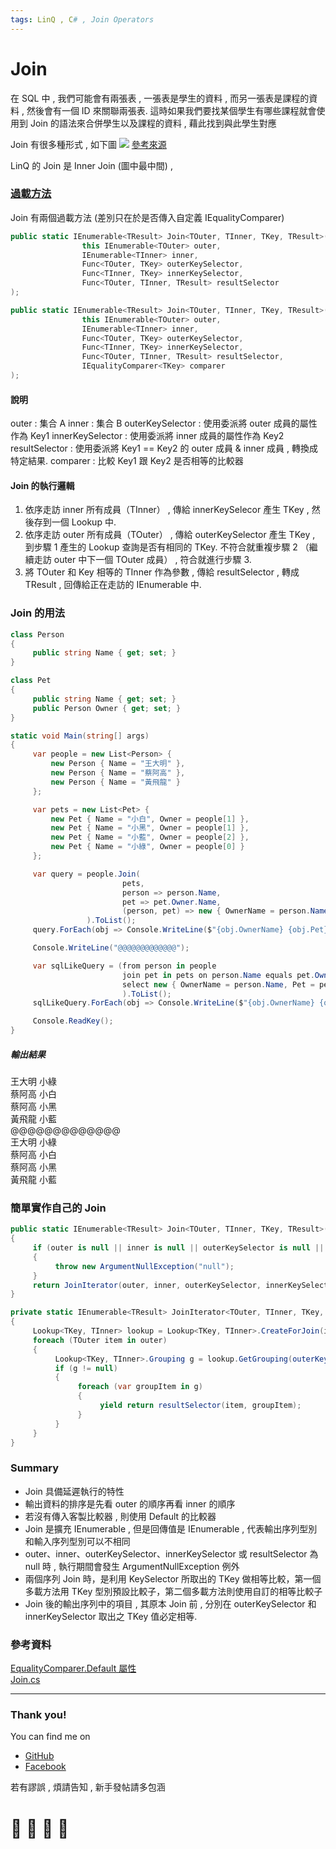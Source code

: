 ```yaml
---
tags: LinQ , C# , Join Operators
---
```




# Join
在 SQL 中 , 我們可能會有兩張表 , 一張表是學生的資料 , 而另一張表是課程的資料 , 然後會有一個 ID 來關聯兩張表. 這時如果我們要找某個學生有哪些課程就會使用到 Join 的語法來合併學生以及課程的資料 , 藉此找到與此學生對應

Join 有很多種形式 , 如下圖
![](https://i.imgur.com/susPQqA.png)
[參考來源](https://dotblogs.com.tw/brooke/2015/03/15/150726)

LinQ 的 Join 是 Inner Join (圖中最中間) ,

### [過載方法](https://docs.microsoft.com/zh-tw/dotnet/api/system.linq.enumerable.join?view=netframework-4.8)
Join 有兩個過載方法 (差別只在於是否傳入自定義 IEqualityComparer)
```C#
public static IEnumerable<TResult> Join<TOuter, TInner, TKey, TResult>(
                this IEnumerable<TOuter> outer,
                IEnumerable<TInner> inner,
                Func<TOuter, TKey> outerKeySelector,
                Func<TInner, TKey> innerKeySelector,
                Func<TOuter, TInner, TResult> resultSelector
);
```
```C#
public static IEnumerable<TResult> Join<TOuter, TInner, TKey, TResult>(
                this IEnumerable<TOuter> outer,
                IEnumerable<TInner> inner,
                Func<TOuter, TKey> outerKeySelector,
                Func<TInner, TKey> innerKeySelector,
                Func<TOuter, TInner, TResult> resultSelector,
                IEqualityComparer<TKey> comparer
);
```
#### 說明
outer : 集合 A
inner : 集合 B
outerKeySelector : 使用委派將 outer 成員的屬性作為 Key1
innerKeySelector : 使用委派將 inner 成員的屬性作為 Key2
resultSelector : 使用委派將 Key1 == Key2 的 outer 成員 & inner 成員 , 轉換成特定結果.
comparer : 比較 Key1 跟 Key2 是否相等的比較器

#### Join 的執行邏輯
1. 依序走訪 inner 所有成員（TInner） , 傳給 innerKeySelecor 產生 TKey , 然後存到一個 Lookup 中.
2. 依序走訪 outer 所有成員（TOuter） , 傳給 outerKeySelector 產生 TKey , 到步驟 1 產生的 Lookup 查詢是否有相同的 TKey. 不符合就重複步驟 2 （繼續走訪 outer 中下一個 TOuter 成員） , 符合就進行步驟 3.
3. 將 TOuter 和 Key 相等的 TInner 作為參數 , 傳給 resultSelector , 轉成 TResult , 回傳給正在走訪的 IEnumerable<TResult> 中.

### Join 的用法
```C#
class Person
{
     public string Name { get; set; }
}

class Pet
{
     public string Name { get; set; }
     public Person Owner { get; set; }
}

static void Main(string[] args)
{
     var people = new List<Person> {
         new Person { Name = "王大明" },
         new Person { Name = "蔡阿高" },
         new Person { Name = "黃飛龍" }
     };

     var pets = new List<Pet> {
         new Pet { Name = "小白", Owner = people[1] },
         new Pet { Name = "小黑", Owner = people[1] },
         new Pet { Name = "小藍", Owner = people[2] },
         new Pet { Name = "小綠", Owner = people[0] }
     };

     var query = people.Join(
                         pets,
                         person => person.Name,
                         pet => pet.Owner.Name,
                         (person, pet) => new { OwnerName = person.Name, Pet = pet.Name }
                 ).ToList();
     query.ForEach(obj => Console.WriteLine($"{obj.OwnerName} {obj.Pet}"));

     Console.WriteLine("@@@@@@@@@@@@@");

     var sqlLikeQuery = (from person in people
                         join pet in pets on person.Name equals pet.Owner.Name
                         select new { OwnerName = person.Name, Pet = pet.Name }
                         ).ToList();
     sqlLikeQuery.ForEach(obj => Console.WriteLine($"{obj.OwnerName} {obj.Pet}"));

     Console.ReadKey();
}
```

##### 輸出結果
王大明 小綠    
蔡阿高 小白    
蔡阿高 小黑    
黃飛龍 小藍    
@@@@@@@@@@@@@    
王大明 小綠    
蔡阿高 小白    
蔡阿高 小黑    
黃飛龍 小藍    

### 簡單實作自己的 Join
```C#
public static IEnumerable<TResult> Join<TOuter, TInner, TKey, TResult>(this IEnumerable<TOuter> outer, IEnumerable<TInner> inner, Func<TOuter, TKey> outerKeySelector, Func<TInner, TKey> innerKeySelector, Func<TOuter, TInner, TResult> resultSelector, IEqualityComparer<TKey> comparer = null)
{
     if (outer is null || inner is null || outerKeySelector is null || innerKeySelector is null || resultSelector is null)
     {
          throw new ArgumentNullException("null");
     }
     return JoinIterator(outer, inner, outerKeySelector, innerKeySelector, resultSelector, comparer);
}

private static IEnumerable<TResult> JoinIterator<TOuter, TInner, TKey, TResult>(IEnumerable<TOuter> outer, IEnumerable<TInner> inner, Func<TOuter, TKey> outerKeySelector, Func<TInner, TKey> innerKeySelector, Func<TOuter, TInner, TResult> resultSelector, IEqualityComparer<TKey> comparer)
{
     Lookup<TKey, TInner> lookup = Lookup<TKey, TInner>.CreateForJoin(inner, innerKeySelector, comparer);
     foreach (TOuter item in outer)
     {
          Lookup<TKey, TInner>.Grouping g = lookup.GetGrouping(outerKeySelector(item), false);
          if (g != null)
          {
               foreach (var groupItem in g)
               {
                    yield return resultSelector(item, groupItem);
               }
          }
     }
}
```


### Summary
- Join 具備延遲執行的特性
- 輸出資料的排序是先看 outer 的順序再看 inner 的順序
- 若沒有傳入客製比較器 , 則使用 Default 的比較器
- Join 是擴充 IEnumerable<TOuter> , 但是回傳值是 IEnumerable<TResult> , 代表輸出序列型別和輸入序列型別可以不相同
- outer、inner、outerKeySelector、innerKeySelector 或 resultSelector 為 null 時 , 執行期間會發生 ArgumentNullException 例外
- 兩個序列 Join 時，是利用 KeySelector 所取出的 TKey 做相等比較，第一個多載方法用 TKey 型別預設比較子，第二個多載方法則使用自訂的相等比較子
- Join 後的輸出序列中的項目 , 其原本 Join 前 , 分別在 outerKeySelector 和 innerKeySelector 取出之 TKey 值必定相等.

### 參考資料
[EqualityComparer<T>.Default 屬性](https://docs.microsoft.com/zh-tw/dotnet/api/system.collections.generic.equalitycomparer-1.default?view=netframework-4.8)     
[Join.cs](https://github.com/dotnet/corefx/blob/master/src/System.Linq/src/System/Linq/Join.cs)

---
### Thank you! 

You can find me on

- [GitHub](https://github.com/s0920832252)
- [Facebook](https://www.facebook.com/fourtune.chen)

若有謬誤 , 煩請告知 , 新手發帖請多包涵

# :100: :muscle: :tada: :sheep: 
